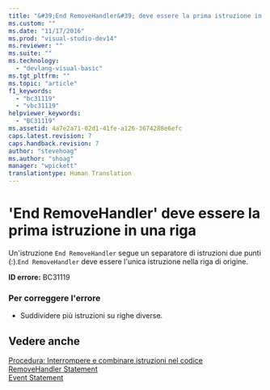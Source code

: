 ```yaml
---
title: "&#39;End RemoveHandler&#39; deve essere la prima istruzione in una riga | Microsoft Docs"
ms.custom: ""
ms.date: "11/17/2016"
ms.prod: "visual-studio-dev14"
ms.reviewer: ""
ms.suite: ""
ms.technology: 
  - "devlang-visual-basic"
ms.tgt_pltfrm: ""
ms.topic: "article"
f1_keywords: 
  - "bc31119"
  - "vbc31119"
helpviewer_keywords: 
  - "BC31119"
ms.assetid: 4a7e2a71-02d1-41fe-a126-3674288e6efc
caps.latest.revision: 7
caps.handback.revision: 7
author: "stevehoag"
ms.author: "shoag"
manager: "wpickett"
translationtype: Human Translation
---
```

# &#39;End RemoveHandler&#39; deve essere la prima istruzione in una riga
Un'istruzione `End RemoveHandler` segue un separatore di istruzioni due punti \(:\).`End RemoveHandler` deve essere l'unica istruzione nella riga di origine.  
  
 **ID errore:** BC31119  
  
### Per correggere l'errore  
  
-   Suddividere più istruzioni su righe diverse.  
  
## Vedere anche  
 [Procedura: Interrompere e combinare istruzioni nel codice](../../visual-basic/programming-guide/program-structure/how-to-break-and-combine-statements-in-code.md)   
 [RemoveHandler Statement](../../visual-basic/language-reference/statements/removehandler-statement.md)   
 [Event Statement](../../visual-basic/language-reference/statements/event-statement.md)